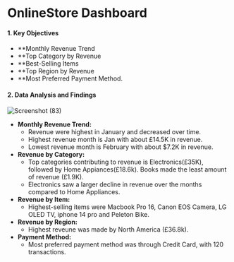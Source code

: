 # OnlineStore Dashboard

#### 1. Key Objectives
- **Monthly Revenue Trend
- **Top Category by Revenue
- **Best-Selling Items
- **Top Region by Revenue
- **Most Preferred Payment Method.

#### 2. Data Analysis and Findings
![Screenshot (83)](https://github.com/user-attachments/assets/a33a3773-be8a-412d-986b-d9ec300ed552)

- **Monthly Revenue Trend:**
  - Revenue were highest in January and decreased over time.
  - Highest revenue month is Jan with about £14.5K in revenue.
  - Lowest revenue month is February with about $7.2K in revenue.
- **Revenue by Category:**
  - Top categories contributing to revenue is Electronics(£35K), followed by Home Appiances(£18.6k). Books made the least amount of revenue (£1.9K).
  - Electronics saw a larger decline in revenue over the months compared to Home Appliances.
- **Revenue by Item:**
  - Highest-selling items were Macbook Pro 16, Canon EOS Camera, LG OLED TV, iphone 14 pro and Peleton Bike.
- **Revenue by Region:**
  - Highest reveune was made by North America (£36.8k).
- **Payment Method:**
  - Most preferred payment method was through Credit Card, with 120 transactions.

 

